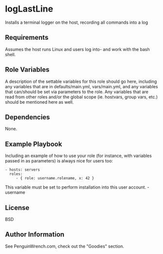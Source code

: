logLastLine
===========

Installs a terminal logger on the host, recording all commands into a log

Requirements
------------

Assumes the host runs Linux and users log into- and work with the bash shell.

Role Variables
--------------

A description of the settable variables for this role should go here, including any variables that are in defaults/main.yml, vars/main.yml, and any variables that can/should be set via parameters to the role. Any variables that are read from other roles and/or the global scope (ie. hostvars, group vars, etc.) should be mentioned here as well.

Dependencies
------------

None.

Example Playbook
----------------

Including an example of how to use your role (for instance, with variables passed in as parameters) is always nice for users too:

    - hosts: servers
      roles:
         - { role: username.rolename, x: 42 }

This variable must be set to perform installation into this user account.
	- username

License
-------

BSD

Author Information
------------------

See PenguinWrench.com, check out the "Goodies" section.
